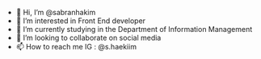 - 👋 Hi, I’m @sabranhakim
- 👀 I’m interested in Front End developer
- 🌱 I’m currently studying in the Department of Information Management 
- 💞️ I’m looking to collaborate on social media
- 📫 How to reach me IG : @s.haekiim

<!---
sabranhakim/sabranhakim is a ✨ special ✨ repository because its `README.md` (this file) appears on your GitHub profile.
You can click the Preview link to take a look at your changes.
--->
